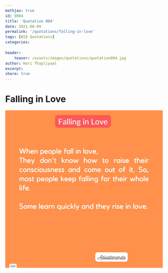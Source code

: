 ```yaml
---
mathjax: true
id: 9004
title: 'Quotation 004'
date: 2021-08-09
permalink: '/quotations/falling-in-love'
tags: [WIA Quotations] 
categories: 

header:
    teaser: /assets/images/quotations/quotation004.jpg
author: Hari Thapliyaal 
excerpt:
share: true 
---
```


# Falling in Love

![Falling in Love](/assets/images/quotations/quotation004.jpg)
